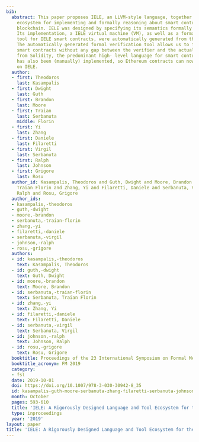 ```yaml
---
bib:
  abstract: This paper proposes IELE, an LLVM-style language, together with a tool
    ecosystem for implementing and formally reasoning about smart contracts on the
    blockchain. IELE was designed by specifying its semantics formally in the K framework.
    Its implementation, a IELE virtual machine (VM), as well as a formal verification
    tool for IELE smart contracts, were automatically generated from the formal specification.
    The automatically generated formal verification tool allows us to formally verify
    smart contracts without any gap between the verifier and the actual VM. A compiler
    from Solidity, the predominant high- level language for smart contracts, to IELE
    has also been (manually) implemented, so Ethereum contracts can now also be executed
    on IELE.
  author:
  - first: Theodoros
    last: Kasampalis
  - first: Dwight
    last: Guth
  - first: Brandon
    last: Moore
  - first: Traian
    last: Serbanuta
    middle: Florin
  - first: Yi
    last: Zhang
  - first: Daniele
    last: Filaretti
  - first: Virgil
    last: Serbanuta
  - first: Ralph
    last: Johnson
  - first: Grigore
    last: Rosu
  author_id: Kasampalis, Theodoros and Guth, Dwight and Moore, Brandon and Serbanuta,
    Traian Florin and Zhang, Yi and Filaretti, Daniele and Serbanuta, Virgil and Johnson,
    Ralph and Rosu, Grigore
  author_ids:
  - kasampalis,-theodoros
  - guth,-dwight
  - moore,-brandon
  - serbanuta,-traian-florin
  - zhang,-yi
  - filaretti,-daniele
  - serbanuta,-virgil
  - johnson,-ralph
  - rosu,-grigore
  authors:
  - id: kasampalis,-theodoros
    text: Kasampalis, Theodoros
  - id: guth,-dwight
    text: Guth, Dwight
  - id: moore,-brandon
    text: Moore, Brandon
  - id: serbanuta,-traian-florin
    text: Serbanuta, Traian Florin
  - id: zhang,-yi
    text: Zhang, Yi
  - id: filaretti,-daniele
    text: Filaretti, Daniele
  - id: serbanuta,-virgil
    text: Serbanuta, Virgil
  - id: johnson,-ralph
    text: Johnson, Ralph
  - id: rosu,-grigore
    text: Rosu, Grigore
  booktitle: Proceedings of the 23 International Symposium on Formal Methods (FM'19)
  booktitle_acronym: FM 2019
  category:
  - fsl
  date: 2019-10-01
  doi: https://doi.org/10.1007/978-3-030-30942-8_35
  id: kasampalis-guth-moore-serbanuta-zhang-filaretti-serbanuta-johnson-rosu-2019-fm
  month: October
  pages: 593-610
  title: 'IELE: A Rigorously Designed Language and Tool Ecosystem for the Blockchain'
  type: inproceedings
  year: '2019'
layout: paper
title: 'IELE: A Rigorously Designed Language and Tool Ecosystem for the Blockchain'
---
```

